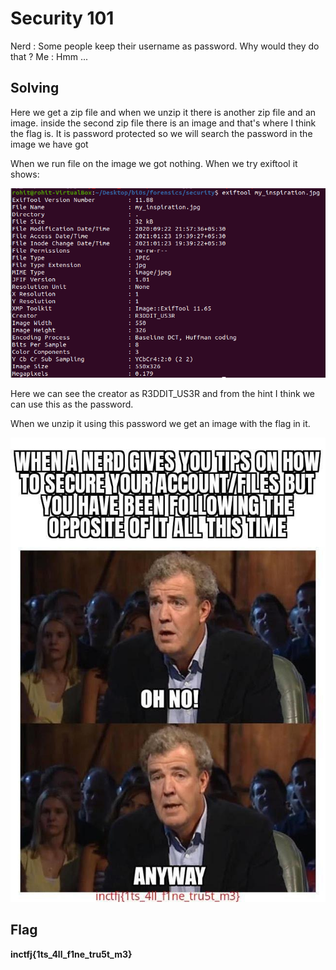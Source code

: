 # Security 101

Nerd : Some people keep their username as password. Why would they do that ? Me : Hmm ...

## Solving

Here we get a zip file and when we unzip it there is another zip file and an image. inside the second zip file there is an image and that's where I think the flag is. It is password protected so we will search the password in the image we have got

When we run file on the image we got nothing. When we try exiftool it shows:

![](terminal.png)

Here we can see the creator as R3DDIT_US3R and from the hint I think we can use this as the password.

When we unzip it using this password we get an image with the flag in it.

![](secure.jpg)

## Flag

**inctfj{1ts_4ll_f1ne_tru5t_m3}**